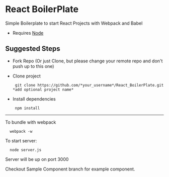 # React BoilerPlate
Simple Boilerplate to start React Projects with Webpack and Babel

* Requires [Node](https://nodejs.org/en/)

## Suggested Steps
* Fork Repo (Or just Clone, but please change your remote repo and don't push up to this one)

* Clone project
       
       git clone https://github.com/*your_username*/React_BoilerPlate.git *add optional project name*

* Install dependencies

       npm install
       
---
To bundle with webpack

      webpack -w

To start server:

      node server.js
      
Server will be up on port 3000

Checkout Sample Component branch for example component.
